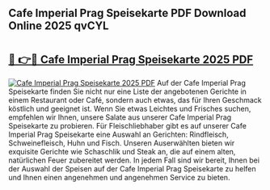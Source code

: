 ## Cafe Imperial Prag Speisekarte PDF Download Online 2025 qvCYL

# <h2><a href="http://gc71m3o.nevu.top/?p=Cafe+Imperial+Prag+Speisekarte">🔗 👉🔴 Cafe Imperial Prag Speisekarte 2025 PDF</a></h2>

[![Cafe Imperial Prag Speisekarte 2025 PDF](https://i.imgur.com/dBaPXMq.png)](http://gc71m3o.nevu.top/?p=Cafe+Imperial+Prag+Speisekarte)
Auf der Cafe Imperial Prag Speisekarte finden Sie nicht nur eine Liste der angebotenen Gerichte in einem Restaurant oder Café, sondern auch etwas, das für Ihren Geschmack köstlich und geeignet ist. Wenn Sie etwas Leichtes und Frisches suchen, empfehlen wir Ihnen, unsere Salate aus unserer Cafe Imperial Prag Speisekarte zu probieren. Für Fleischliebhaber gibt es auf unserer Cafe Imperial Prag Speisekarte eine Auswahl an Gerichten: Rindfleisch, Schweinefleisch, Huhn und Fisch. Unseren Auserwählten bieten wir exquisite Gerichte wie Schaschlik und Steak an, die auf einem alten, natürlichen Feuer zubereitet werden. In jedem Fall sind wir bereit, Ihnen bei der Auswahl der Speisen auf der Cafe Imperial Prag Speisekarte zu helfen und Ihnen einen angenehmen und angenehmen Service zu bieten.
